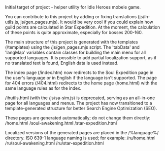 Initial target of project - helper utility for Idle Heroes mobele game.

You can contribute to this project by adding or fixing translations (js/ih-utils.js, js/gen_pages.mjs).
It would be very cool if you could explain how guild points are calculated in Star Expedition. At the moment, the calculation of these points is quite approximate, especially for bosses 200-160.

The main structure of this project is generated with the templates (/templates) using the /js/gen_pages.mjs script. The 'tabData' and 'langMap' variables contain classes for building the main menu for all supported languages. It is possible to add partial localization support, as if no translated text is found, English data is used instead.

The index page (/index.htm) now redirects to the Soul Expedition page in the user's language or in English if the language isn't supported. The page for 404 errors (/404.html) redirects to the home page (home.html) with the same language rules as for the index.

/ihutils.html (with the /js/sa-sim.js) is deprecated, serving as an all-in-one page for all languages and menus. The project has now transitioned to a template-generated structure for better Search Engine Optimization (SEO).

These pages are generated automatically; do not change them directly:
  /home.html
  /soul-awakening.html
  /star-expedition.html

Localized versions of the generated pages are placed in the /%language%/ directory. ISO 639-1 language naming is used; for example:
  /ru/home.html
  /ru/soul-awakening.html
  /ru/star-expedition.html

